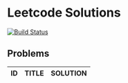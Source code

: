 # Leetcode Solutions

[![Build Status](https://travis-ci.com/yaodong/leetcode-solutions-in-java.svg?branch=master)](https://travis-ci.com/yaodong/leetcode-solutions-in-java)


## Problems

| ID | TITLE  | SOLUTION  |
|----|--------|-----------|
